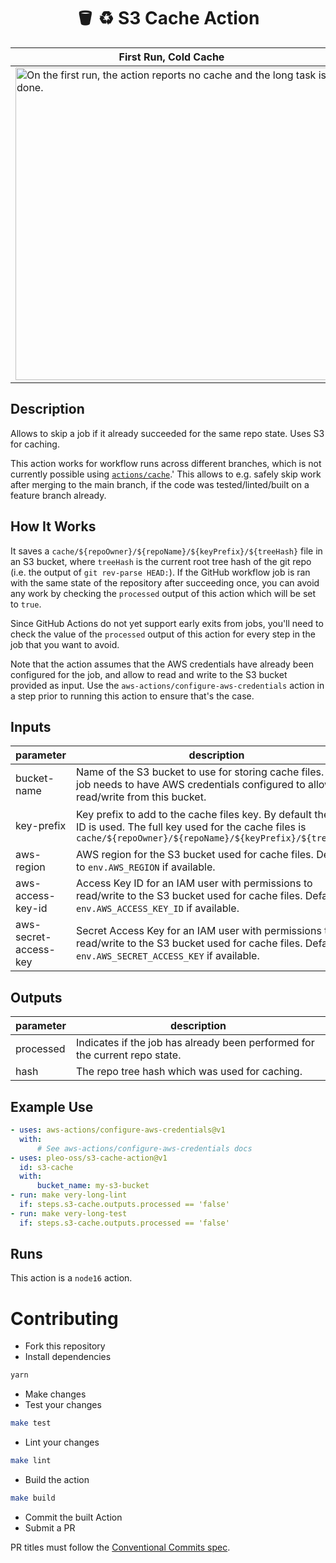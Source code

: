 <h1 align="center">
  🪣 ♻️ S3 Cache Action
</h1>

| First Run, Cold Cache                                                                                                                                                                                       | Next Run, Cache Hit                                                                                                                                                                                            |
| ----------------------------------------------------------------------------------------------------------------------------------------------------------------------------------------------------------- | -------------------------------------------------------------------------------------------------------------------------------------------------------------------------------------------------------------- |
| <img width="500" alt="On the first run, the action reports no cache and the long task is done." src="https://user-images.githubusercontent.com/4643658/180269047-417226dd-ce8f-41a6-92ee-e6ed7d279cb6.png"> | <img width="500" alt="On the next run, the action reports cache hit, and the long task is skipped" src="https://user-images.githubusercontent.com/4643658/180269038-9f896490-619f-4fd8-b801-af01b62b1981.png"> |

<!-- action-docs-description -->

## Description

Allows to skip a job if it already succeeded for the same repo state. Uses S3 for caching.

<!-- action-docs-description -->

This action works for workflow runs across different branches, which is not currently possible using
[`actions/cache`](https://github.com/actions/cache).' This allows to e.g. safely skip work after
merging to the main branch, if the code was tested/linted/built on a feature branch already.

## How It Works

It saves a `cache/${repoOwner}/${repoName}/${keyPrefix}/${treeHash}` file in an S3 bucket, where
`treeHash` is the current root tree hash of the git repo (i.e. the output of `git rev-parse HEAD:`).
If the GitHub workflow job is ran with the same state of the repository after succeeding once, you
can avoid any work by checking the `processed` output of this action which will be set to `true`.

Since GitHub Actions do not yet support early exits from jobs, you'll need to check the value of the
`processed` output of this action for every step in the job that you want to avoid.

Note that the action assumes that the AWS credentials have already been configured for the job, and
allow to read and write to the S3 bucket provided as input. Use the
`aws-actions/configure-aws-credentials` action in a step prior to running this action to ensure
that's the case.

<!-- action-docs-inputs -->

## Inputs

| parameter             | description                                                                                                                                                                 | required | default           |
| --------------------- | --------------------------------------------------------------------------------------------------------------------------------------------------------------------------- | -------- | ----------------- |
| bucket-name           | Name of the S3 bucket to use for storing cache files. The job needs to have AWS credentials configured to allow read/write from this bucket.                                | `true`   |                   |
| key-prefix            | Key prefix to add to the cache files key. By default the job ID is used. The full key used for the cache files is `cache/${repoOwner}/${repoName}/${keyPrefix}/${treeHash}` | `false`  | ${{ github.job }} |
| aws-region            | AWS region for the S3 bucket used for cache files. Defaults to `env.AWS_REGION` if available.                                                                               | `true`   |                   |
| aws-access-key-id     | Access Key ID for an IAM user with permissions to read/write to the S3 bucket used for cache files. Defaults to `env.AWS_ACCESS_KEY_ID` if available.                       | `true`   |                   |
| aws-secret-access-key | Secret Access Key for an IAM user with permissions to read/write to the S3 bucket used for cache files. Defaults to `env.AWS_SECRET_ACCESS_KEY` if available.               | `true`   |                   |

<!-- action-docs-inputs -->

<!-- action-docs-outputs -->

## Outputs

| parameter | description                                                                 |
| --------- | --------------------------------------------------------------------------- |
| processed | Indicates if the job has already been performed for the current repo state. |
| hash      | The repo tree hash which was used for caching.                              |

<!-- action-docs-outputs -->

## Example Use

```yaml
- uses: aws-actions/configure-aws-credentials@v1
  with:
      # See aws-actions/configure-aws-credentials docs
- uses: pleo-oss/s3-cache-action@v1
  id: s3-cache
  with:
      bucket_name: my-s3-bucket
- run: make very-long-lint
  if: steps.s3-cache.outputs.processed == 'false'
- run: make very-long-test
  if: steps.s3-cache.outputs.processed == 'false'
```

<!-- action-docs-runs -->

## Runs

This action is a `node16` action.

<!-- action-docs-runs -->

# Contributing

-   Fork this repository
-   Install dependencies

```sh
yarn
```

-   Make changes
-   Test your changes

```sh
make test
```

-   Lint your changes

```sh
make lint
```

-   Build the action

```sh
make build
```

-   Commit the built Action
-   Submit a PR

PR titles must follow the
[Conventional Commits spec](https://www.conventionalcommits.org/en/v1.0.0/).
